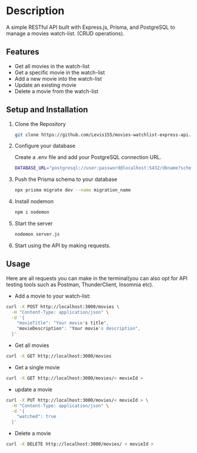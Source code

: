 # Description

A simple RESTful API built with Express.js, Prisma, and PostgreSQL to manage a movies watch-list. (CRUD operations).

## Features

- Get all movies in the watch-list
- Get a specific movie in the watch-list
- Add a new movie into the watch-list
- Update an existing movie
- Delete a movie from the watch-list

## Setup and Installation

1. Clone the Repository

   ```bash
   git clone https://github.com/Levis155/movies-watchlist-express-api.git
   ```

1. Configure your database

   Create a .env file and add your PostgreSQL connection URL.

   ```bash
   DATABASE_URL="postgresql://user:password@localhost:5432/dbname?schema=public"
   ```

1. Push the Prisma schema to your database

   ```bash
   npx prisma migrate dev --name migration_name
   ```

1. Install nodemon

   ```bash
   npm i nodemon
   ```

1. Start the server

   ```bash
   nodemon server.js
   ```

1. Start using the API by making requests.

## Usage

Here are all requests you can make in the terminal(you can also opt for API testing tools such as Postman, ThunderClient, Insomnia etc).

- Add a movie to your watch-list:

```bash
curl -X POST http://localhost:3000/movies \
  -H "Content-Type: application/json" \
  -d '{
    "movieTitle": "Your movie's title",
    "movieDescription": "Your movie's description",
  }'
```

- Get all movies

```bash
curl -X GET http://localhost:3000/movies
```

- Get a single movie

```bash
curl -X GET http://localhost:3000/movies/< movieId >
```

- update a movie

```bash
curl -X PUT http://localhost:3000/movies/< movieId > \
  -H "Content-Type: application/json" \
  -d '{
    "watched": true
  }'
```

- Delete a movie

```bash
curl -X DELETE http://localhost:3000/movies/ < movieId >
```
